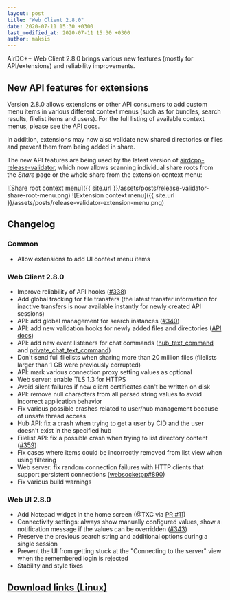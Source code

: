 ```yaml
---
layout: post
title: "Web Client 2.8.0"
date: 2020-07-11 15:30 +0300
last_modified_at: 2020-07-11 15:30 +0300
author: maksis
---
```


<!--more-->

AirDC++ Web Client 2.8.0 brings various new features (mostly for API/extensions) and reliability improvements.

## New API features for extensions

Version 2.8.0 allows extensions or other API consumers to add custom menu items in various different context menus (such as for bundles, search results, filelist items and users). For the full listing of available context menus, please see the [API docs](https://airdcpp.docs.apiary.io/#reference/menus).

In addition, extensions may now also validate new shared directories or files and prevent them from being added in share.

The new API features are being used by the latest version of [airdcpp-release-validator](https://github.com/maksis/airdcpp-release-validator), which now allows scanning individual share roots from the *Share* page or the whole share from the extension context menu: 

![Share root context menu]({{ site.url }}/assets/posts/release-validator-share-root-menu.png)
![Extension context menu]({{ site.url }}/assets/posts/release-validator-extension-menu.png)


## Changelog

### Common

- Allow extensions to add UI context menu items

### Web Client 2.8.0

- Improve reliability of API hooks ([#338](https://github.com/airdcpp-web/airdcpp-webclient/issues/338))
- Add global tracking for file transfers (the latest transfer information for inactive transfers is now available instantly for newly created API sessions)
- API: add global management for search instances ([#340](https://github.com/airdcpp-web/airdcpp-webclient/issues/340))
- API: add new validation hooks for newly added files and directories ([API docs](https://airdcpp.docs.apiary.io/#reference/share/validation-hooks))
- API: add new event listeners for chat commands ([hub_text_command](https://airdcpp.docs.apiary.io/#reference/hub-sessions/event-listeners/hub-text-command) and [private_chat_text_command](https://airdcpp.docs.apiary.io/#reference/private-chat-sessions/event-listeners/private-chat-text-command))
- Don't send full filelists when sharing more than 20 million files (filelists larger than 1 GB were previously corrupted)
- API: mark various connection proxy setting values as optional
- Web server: enable TLS 1.3 for HTTPS
- Avoid silent failures if new client certificates can't be written on disk
- API: remove null characters from all parsed string values to avoid incorrect application behavior
- Fix various possible crashes related to user/hub management because of unsafe thread access
- Hub API: fix a crash when trying to get a user by CID and the user doesn't exist in the specified hub
- Filelist API: fix a possible crash when trying to list directory content ([#359](https://github.com/airdcpp-web/airdcpp-webclient/issues/359))
- Fix cases where items could be incorrectly removed from list view when using filtering
- Web server: fix random connection failures with HTTP clients that support persistent connections ([websocketpp#890](https://github.com/zaphoyd/websocketpp/issues/890))
- Fix various build warnings

### Web UI 2.8.0

- Add Notepad widget in the home screen (@TXC via [PR #11](https://github.com/airdcpp-web/airdcpp-webui/pull/11))
- Connectivity settings: always show manually configured values, show a notification message if the values can be overridden ([#343](https://github.com/airdcpp-web/airdcpp-webclient/issues/343))
- Preserve the previous search string and additional options during a single session
- Prevent the UI from getting stuck at the "Connecting to the server" view when the remembered login is rejected
- Stability and style fixes


## [Download links (Linux)](/docs/installation/linux-binaries.html)
